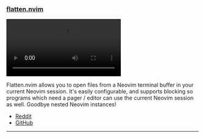 <h3 id="flatten.nvim">
  <a href="#flatten.nvim">
    <span class="icon-text">
      <span class="icon">
        <i class="fa-solid fa-book"></i>
      </span>
    </span>
    <span>flatten.nvim</span>
  </a>
</h3>

<video controls>
  <source
    src="https://user-images.githubusercontent.com/38540736/224443095-91450818-f298-4e08-a951-ee3fcc607330.mp4"
  >
</video>

Flatten.nvim allows you to open files from a Neovim terminal buffer in your current Neovim session. It's easily 
configurable, and supports blocking so programs which need a pager / editor can use the current Neovim session as well. 
Goodbye nested Neovim instances!

- [Reddit](https://www.reddit.com/r/neovim/comments/11o53jg/flattennvim_open_files_from_a_neovim_terminal_in/)
- [GitHub](https://github.com/willothy/flatten.nvim)

---
